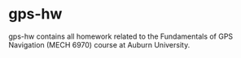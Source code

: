 # gps-hw
gps-hw contains all homework related to the Fundamentals of GPS Navigation (MECH 6970) course at Auburn University.
